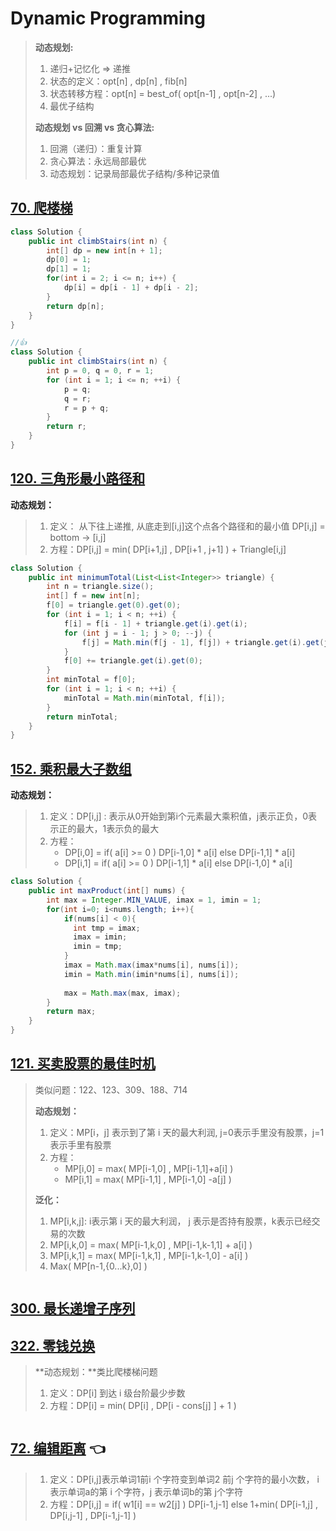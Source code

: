 # Dynamic Programming

> **动态规划:**
>
> 1. 递归+记忆化	=> 递推
> 2. 状态的定义：opt[n] , dp[n] , fib[n]
> 3. 状态转移方程：opt[n] = best_of( opt[n-1] , opt[n-2] , ...)
> 4. 最优子结构
>
> **动态规划 vs 回溯 vs 贪心算法:**
>
> 1. 回溯（递归）：重复计算
> 2. 贪心算法：永远局部最优
> 3. 动态规划：记录局部最优子结构/多种记录值

## [70. 爬楼梯](https://leetcode.cn/problems/climbing-stairs/)

```java
class Solution {
    public int climbStairs(int n) {
        int[] dp = new int[n + 1];
        dp[0] = 1;
        dp[1] = 1;
        for(int i = 2; i <= n; i++) {
            dp[i] = dp[i - 1] + dp[i - 2];
        }
        return dp[n];
    }
}

//👍 
class Solution {
    public int climbStairs(int n) {
        int p = 0, q = 0, r = 1;
        for (int i = 1; i <= n; ++i) {
            p = q; 
            q = r; 
            r = p + q;
        }
        return r;
    }
}
```

## [120. 三角形最小路径和](https://leetcode.cn/problems/triangle/)

**动态规划：**

> 1. 定义： 从下往上递推, 从底走到[i,j]这个点各个路径和的最小值	DP[i,j] = bottom -> [i,j]
> 2. 方程：DP[i,j] = min( DP[i+1,j] , DP[i+1 , j+1] ) + Triangle[i,j]

```java
class Solution {
    public int minimumTotal(List<List<Integer>> triangle) {
        int n = triangle.size();
        int[] f = new int[n];
        f[0] = triangle.get(0).get(0);
        for (int i = 1; i < n; ++i) {
            f[i] = f[i - 1] + triangle.get(i).get(i);
            for (int j = i - 1; j > 0; --j) {
                f[j] = Math.min(f[j - 1], f[j]) + triangle.get(i).get(j);
            }
            f[0] += triangle.get(i).get(0);
        }
        int minTotal = f[0];
        for (int i = 1; i < n; ++i) {
            minTotal = Math.min(minTotal, f[i]);
        }
        return minTotal;
    }
}
```

## [152. 乘积最大子数组](https://leetcode.cn/problems/maximum-product-subarray/)

**动态规划：**

> 1. 定义：DP[i,j] : 表示从0开始到第i个元素最大乘积值，j表示正负，0表示正的最大，1表示负的最大
> 2. 方程：
>    - DP[i,0] = if( a[i] >= 0 ) DP[i-1,0] * a[i]	else	 DP[i-1,1] * a[i]
>    - DP[i,1] = if( a[i] >= 0 ) DP[i-1,1] * a[i]    else     DP[i-1,0] * a[i]

```java
class Solution {
    public int maxProduct(int[] nums) {
        int max = Integer.MIN_VALUE, imax = 1, imin = 1;
        for(int i=0; i<nums.length; i++){
            if(nums[i] < 0){ 
              int tmp = imax;
              imax = imin;
              imin = tmp;
            }
            imax = Math.max(imax*nums[i], nums[i]);
            imin = Math.min(imin*nums[i], nums[i]);
            
            max = Math.max(max, imax);
        }
        return max;
    }
}
```

## [121. 买卖股票的最佳时机](https://leetcode.cn/problems/best-time-to-buy-and-sell-stock/)

> 类似问题：122、123、309、188、714
>
> **动态规划：**
>
> 1. 定义：MP[i，j] 表示到了第 i 天的最大利润, j=0表示手里没有股票，j=1表示手里有股票
> 2. 方程：
>    - MP[i,0] = max( MP[i-1,0] , MP[i-1,1]+a[i] )
>    - MP[i,1] = max( MP[i-1,1] , MP[i-1,0] -a[j] )
>
> **泛化：**
>
> 1. MP[i,k,j]: i表示第 i 天的最大利润， j 表示是否持有股票，k表示已经交易的次数
> 2. MP[i,k,0] = max( MP[i-1,k,0] , MP[i-1,k-1,1] + a[i] )
> 3. MP[i,k,1] = max( MP[i-1,k,1] , MP[i-1,k-1,0] - a[i] )
> 4. Max( MP[n-1,{0...k},0] )

```java
```

## [300. 最长递增子序列](https://leetcode.cn/problems/longest-increasing-subsequence/)



## [322. 零钱兑换](https://leetcode.cn/problems/coin-change/)

> **动态规划：**类比爬楼梯问题
>
> 1. 定义：DP[i] 到达 i 级台阶最少步数
> 2. 方程：DP[i] = min( DP[i] , DP[i - cons[j] ] + 1 ) 

```java
```



## [72. 编辑距离](https://leetcode.cn/problems/edit-distance/) 👈

> 1. 定义：DP[i,j]表示单词1前i 个字符变到单词2 前j 个字符的最小次数， i表示单词a的第 i 个字符，j 表示单词b的第 j个字符
> 2. 方程：DP[i,j] = if( w1[i] == w2[j] ) DP[i-1,j-1]  else 1+min( DP[i-1,j] , DP[i,j-1] , DP[i-1,j-1] )

```java
```







